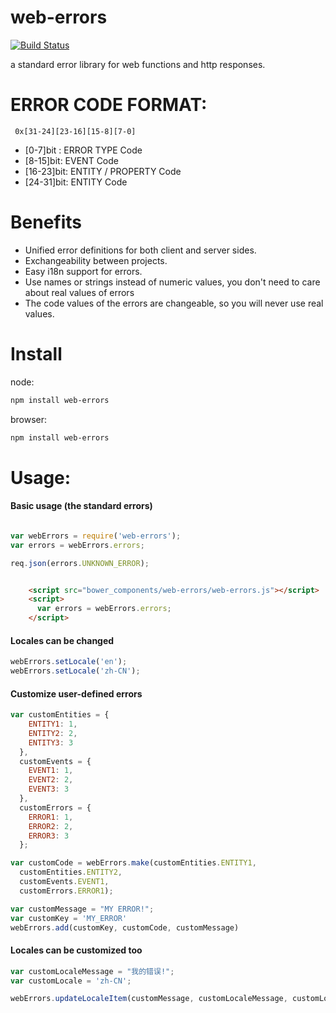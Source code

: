 web-errors
============

 [![Build Status](https://travis-ci.org/calidion/web-errors.svg)](https://travis-ci.org/calidion/web-errors)

a standard error library for web functions and http responses.

# ERROR CODE FORMAT:

```
 0x[31-24][23-16][15-8][7-0]
```

* [0-7]bit : ERROR TYPE Code
* [8-15]bit: EVENT Code
* [16-23]bit: ENTITY / PROPERTY Code
* [24-31]bit: ENTITY Code



# Benefits

  * Unified error definitions for both client and server sides.
  * Exchangeability between projects.
  * Easy i18n support for errors.
  * Use names or strings instead of numeric values, you don't need to care about real values of errors
  * The code values of the errors are changeable, so you will never use real values.

# Install

node:
```bash
npm install web-errors
```

browser:
```bash
npm install web-errors
```


# Usage:

#### Basic usage (the standard errors)

```javascript

var webErrors = require('web-errors');
var errors = webErrors.errors;

req.json(errors.UNKNOWN_ERROR);

```

```html

    <script src="bower_components/web-errors/web-errors.js"></script>
    <script>
      var errors = webErrors.errors;
    </script>
```


#### Locales can be changed

```javascript
webErrors.setLocale('en');
webErrors.setLocale('zh-CN');
```

#### Customize user-defined errors

```javascript
var customEntities = {
    ENTITY1: 1,
    ENTITY2: 2,
    ENTITY3: 3
  },
  customEvents = {
    EVENT1: 1,
    EVENT2: 2,
    EVENT3: 3
  },
  customErrors = {
    ERROR1: 1,
    ERROR2: 2,
    ERROR3: 3
  };

var customCode = webErrors.make(customEntities.ENTITY1,
  customEntities.ENTITY2,
  customEvents.EVENT1,
  customErrors.ERROR1);

var customMessage = "MY ERROR!";
var customKey = 'MY_ERROR'
webErrors.add(customKey, customCode, customMessage)

```

#### Locales can be customized too

```javascript
var customLocaleMessage = "我的错误!";
var customLocale = 'zh-CN';

webErrors.updateLocaleItem(customMessage, customLocaleMessage, customLocale);
```